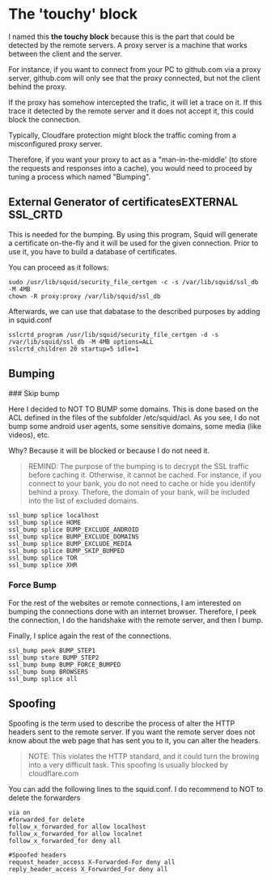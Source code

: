 # The **'touchy'** block

I named this **the touchy block** because this is the part that could be detected by the remote servers.
A proxy server is a machine that works between the client and the server.

For instance, if you want to connect from your PC to github.com via a proxy server, github.com will only see that the proxy connected, but not the client behind the proxy.

If the proxy has somehow intercepted the trafic, it will let a trace on it. If this trace it detected by the remote server and it does not accept it, this could block the connection.

Typically, Cloudfare protection might block the traffic coming from a misconfigured proxy server.

Therefore, if you want your proxy to act as a "man-in-the-middle' (to store the requests and responses into a cache), you would need to proceed by tuning a process which named "Bumping".

## External Generator of certificatesEXTERNAL SSL_CRTD 

This is needed for the bumping. By using this program, Squid will generate a certificate on-the-fly and it will be used for the given connection.
Prior to use it, you have to build a database of certificates.

You can proceed as it follows:

```
sudo /usr/lib/squid/security_file_certgen -c -s /var/lib/squid/ssl_db -M 4MB 
chown -R proxy:proxy /var/lib/squid/ssl_db

```

Afterwards, we can use that dabatase to the described purposes by adding in squid.conf

```
sslcrtd_program /usr/lib/squid/security_file_certgen -d -s /var/lib/squid/ssl_db -M 4MB options=ALL
sslcrtd_children 20 startup=5 idle=1
```


## Bumping

### Skip bump

Here I decided to NOT TO BUMP some domains. This is done based on the ACL defined in the files of the subfolder /etc/squid/acl.
As you see, I do not bump some android user agents, some sensitive domains, some media (like videos), etc.

Why? Because it will be blocked or because I do not need it. 

>REMIND:
>The purpose of the bumping is to decrypt the SSL traffic before caching it. Otherwise, it cannot be cached. 
>For instance, if you connect to your bank, you do not need to cache or hide you identify behind a proxy.
>Thefore, the domain of your bank, will be included into the list of excluded domains.


```
ssl_bump splice localhost
ssl_bump splice HOME
ssl_bump splice BUMP_EXCLUDE_ANDROID
ssl_bump splice BUMP_EXCLUDE_DOMAINS
ssl_bump splice BUMP_EXCLUDE_MEDIA
ssl_bump splice BUMP_SKIP_BUMPED
ssl_bump splice TOR
ssl_bump splice XHR
```


### Force Bump

For the rest of the websites or remote connections, I am interested on bumping the connections done with an internet browser.
Therefore, I peek the connection, I do the handshake with the remote server, and then I bump.

Finally, I splice again the rest of the connections.

```
ssl_bump peek BUMP_STEP1
ssl_bump stare BUMP_STEP2
ssl_bump bump BUMP_FORCE_BUMPED
ssl_bump bump BROWSERS
ssl_bump splice all
```

## Spoofing

Spoofing is the term used to describe the process of alter the HTTP headers sent to the remote server.
If you want the remote server does not know about the web page that has sent you to it, you can alter the headers.

>NOTE: 
>This violates the HTTP standard, and it could turn the browing into a very difficult task. 
>This spoofing is usually blocked by cloudflare.com

You can add the following lines to the squid.conf. I do recommend to NOT to delete the forwarders

```
via on
#forwarded_for delete
follow_x_forwarded_for allow localhost
follow_x_forwarded_for allow localnet
follow_x_forwarded_for deny all

#Spoofed headers
request_header_access X-Forwarded-For deny all
reply_header_access X_Forwarded_For deny all

```
